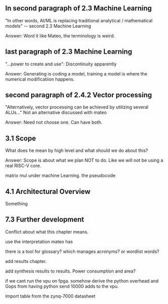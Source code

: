 ## In second paragraph of 2.3 Machine Learning

"In other words, AI/ML is replacing traditional analytical / mathematical models" -- second 2.3 Machine Learning

Answer: Word it like Mateo, the terminology is weird.

## last paragraph of 2.3 Machine Learning

"...power to create and use": Discontinuity apparently 

Answer: Generating is coding a model, training a model is where the numerical modificatiion happens.

## second paragraph of 2.4.2 Vector processing

"Alternatively, vector processing can be achieved by utilizing several ALUs..." Not an alternative discussed with mateo

Answer: Need not choose one. Can have both.

## 3.1 Scope

What does he mean by high level and what should we do about this? 

Answer: Scope is about what we plan NOT to do. Like we will not be using a real RISC-V core.

matrix mul under machine Learning. the pseudocode

## 4.1 Architectural Overview

Something

## 7.3 Further development

Conflict about what this chapter means.

use the interpretation mateo has






there is a tool for glossary? which manages acronyms? or wordlist words?

add results chapter.

add synthesis results to results. Power consumption and area?

if we cant run the vpu on fpga. somehow derive the python overhead and Gops from having python send 10000 adds to the vpu.

Import table from the zynq-7000 datasheet
